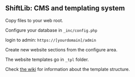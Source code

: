 ShiftLib: CMS and templating system
--

Copy files to your web root.

Configure your database in `_inc/config.php`

login to admin:
`https://[yourdomain]/admin`

Create new website sections from the configure area.

The website templates go in `_tpl` folder.

Check [the wiki](https://github.com/adamjimenez/shiftlib/wiki) for information about the template structure.
